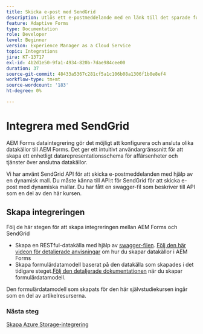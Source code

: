 ```yaml
---
title: Skicka e-post med SendGrid
description: Utlös ett e-postmeddelande med en länk till det sparade formuläret
feature: Adaptive Forms
type: Documentation
role: Developer
level: Beginner
version: Experience Manager as a Cloud Service
topic: Integrations
jira: KT-13717
exl-id: 4b2d1e50-9fa1-4934-820b-7dae984cee00
duration: 37
source-git-commit: 48433a5367c281cf5a1c106b08a1306f1b0e8ef4
workflow-type: tm+mt
source-wordcount: '183'
ht-degree: 0%

---
```


# Integrera med SendGrid

AEM Forms dataintegrering gör det möjligt att konfigurera och ansluta olika datakällor till AEM Forms. Det ger ett intuitivt användargränssnitt för att skapa ett enhetligt datarepresentationsschema för affärsenheter och tjänster över anslutna datakällor.

Vi har använt SendGrid API för att skicka e-postmeddelanden med hjälp av en dynamisk mall. Du måste känna till API:t för SendGrid för att skicka e-post med dynamiska mallar. Du har fått en swagger-fil som beskriver till API som en del av den här kursen.

## Skapa integreringen

Följ de här stegen för att skapa integreringen mellan AEM Forms och SendGrid

* Skapa en RESTful-datakälla med hjälp av [swagger-filen](./assets/SendGridWithDynamicTemplate.yaml). [Följ den här videon för detaljerade anvisningar](https://experienceleague.adobe.com/docs/experience-manager-learn/forms/ic-web-channel-tutorial/parttwo.html?lang=sv-SE) om hur du skapar datakällor i AEM Forms
* Skapa formulärdatamodell baserat på den datakälla som skapades i det tidigare steget.[Följ den detaljerade dokumentationen](https://experienceleague.adobe.com/docs/experience-manager-cloud-service/content/forms/integrate/use-form-data-model/create-form-data-models.html?lang=sv-SE) när du skapar formulärdatamodell.

Den formulärdatamodell som skapats för den här självstudiekursen ingår som en del av artikelresurserna.

### Nästa steg

[Skapa Azure Storage-integrering](./create-fdm.md)
